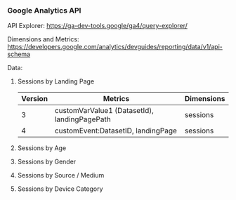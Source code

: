 ### Google Analytics API

API Explorer: https://ga-dev-tools.google/ga4/query-explorer/


Dimensions and Metrics:  https://developers.google.com/analytics/devguides/reporting/data/v1/api-schema


Data:
1. Sessions by Landing Page

    | Version | Metrics                                      | Dimensions |
    |---------|----------------------------------------------|------------|
    | 3       | customVarValue1 (DatasetId), landingPagePath | sessions   |
    | 4       | customEvent:DatasetID, landingPage           | sessions   |


2. Sessions by Age

3. Sessions by Gender

4. Sessions by Source / Medium

5. Sessions by Device Category
